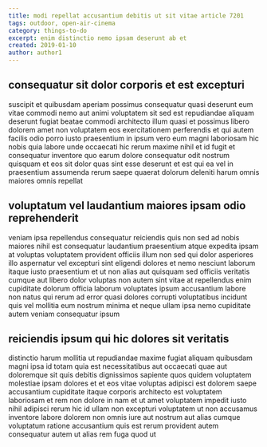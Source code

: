 ```yaml
---
title: modi repellat accusantium debitis ut sit vitae article 7201
tags: outdoor, open-air-cinema
category: things-to-do
excerpt: enim distinctio nemo ipsam deserunt ab et
created: 2019-01-10
author: author1
---
```


## consequatur sit dolor corporis et est excepturi

suscipit et quibusdam aperiam possimus consequatur quasi deserunt eum vitae commodi nemo aut animi voluptatem sit sed est repudiandae aliquam deserunt fugiat beatae commodi architecto illum quasi et possimus libero dolorem amet non voluptatem eos exercitationem perferendis et qui autem facilis odio porro iusto praesentium in ipsum vero eum magni laboriosam hic nobis quia labore unde occaecati hic rerum maxime nihil et id fugit et consequatur inventore quo earum dolore consequatur odit nostrum quisquam et eos sit dolor quas sint esse deserunt et est qui ea vel in praesentium assumenda rerum saepe quaerat dolorum deleniti harum omnis maiores omnis repellat

## voluptatum vel laudantium maiores ipsam odio reprehenderit

veniam ipsa repellendus consequatur reiciendis quis non sed ad nobis maiores nihil est consequatur laudantium praesentium atque expedita ipsam at voluptas voluptatem provident officiis illum non sed qui dolor asperiores illo aspernatur vel excepturi sint eligendi dolores et nemo nesciunt laborum itaque iusto praesentium et ut non alias aut quisquam sed officiis veritatis cumque aut libero dolor voluptas non autem sint vitae at repellendus enim cupiditate dolorum officia laborum voluptates ipsum accusantium labore non natus qui rerum ad error quasi dolores corrupti voluptatibus incidunt quis vel mollitia eum nostrum minima et neque ullam ipsa nemo cupiditate autem veniam consequatur ipsum

## reiciendis ipsum qui hic dolores sit veritatis

distinctio harum mollitia ut repudiandae maxime fugiat aliquam quibusdam magni ipsa id totam quia est necessitatibus aut occaecati quae aut doloremque sit quis debitis dignissimos sapiente quos quidem voluptatem molestiae ipsam dolores et et eos vitae voluptas adipisci est dolorem saepe accusantium cupiditate itaque corporis architecto est voluptatem laboriosam et rem non dolore in nam et ut amet voluptatem impedit iusto nihil adipisci rerum hic id ullam non excepturi voluptatem ut non accusamus inventore labore dolorem non omnis iure aut nostrum aut alias cumque voluptatum ratione accusantium quis est rerum provident autem consequatur autem ut alias rem fuga quod ut
